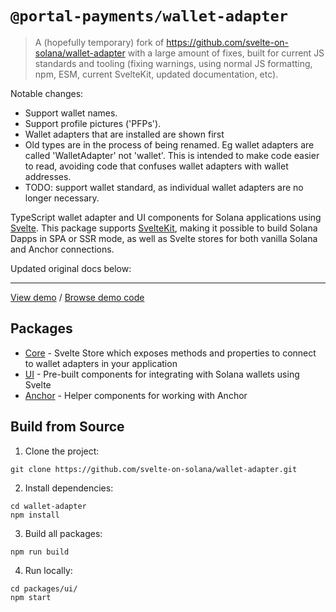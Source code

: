 # `@portal-payments/wallet-adapter`

> A (hopefully temporary) fork of https://github.com/svelte-on-solana/wallet-adapter with a large amount of fixes, built for current JS standards and tooling (fixing warnings, using normal JS formatting, npm, ESM, current SvelteKit, updated documentation, etc).

Notable changes:

 - Support wallet names.
 - Support profile pictures ('PFPs').
 - Wallet adapters that are installed are shown first
 - Old types are in the process of being renamed. Eg wallet adapters are called 'WalletAdapter' not 'wallet'. This is intended to make code easier to read, avoiding code that confuses wallet adapters with wallet addresses.
 - TODO: support wallet standard, as individual wallet adapters are no longer necessary.

TypeScript wallet adapter and UI components for Solana applications using [Svelte](https://svelte.dev/). This package supports [SvelteKit](https://kit.svelte.dev/), making it possible to build Solana Dapps in SPA or SSR mode, as well as Svelte stores for both vanilla Solana and Anchor connections.

Updated original docs below:

---------------------------------------------------------

[View demo](https://solana-svelte-counter.netlify.app/) / [Browse demo code](https://github.com/silvestrevivo/solana-svelte-counter/)

## Packages

- [Core](https://github.com/svelte-on-solana/wallet-adapter/blob/master/packages/core/README.md/) - Svelte Store which exposes methods and properties to connect to wallet adapters in your application
- [UI](https://github.com/svelte-on-solana/wallet-adapter/blob/master/packages/ui/README.md) - Pre-built components for integrating with Solana wallets using Svelte
- [Anchor](https://github.com/svelte-on-solana/wallet-adapter/blob/master/packages/anchor/README.md) - Helper components for working with Anchor

## Build from Source

1. Clone the project:
```shell
git clone https://github.com/svelte-on-solana/wallet-adapter.git
```

2. Install dependencies:
```shell
cd wallet-adapter
npm install
```

3. Build all packages:
```shell
npm run build
```

4. Run locally:
```shell
cd packages/ui/
npm start
```

